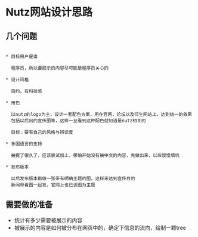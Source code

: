 # Nutz网站设计思路

## 几个问题

```

* 目标用户是谁

  程序员，所以要展示的内容尽可能是程序员关心的
  
* 设计风格

  简约，有科技感
  
* 用色

  以nutz的logo为主，设计一套配色方案，用在官网，论坛以及衍生网站上，达到统一的效果
  包括以后出的宣传图等，这样一旦看到这种配色就知道是nutz相关的
  
  目标：要有自己的风格与辨识度
  
* 多国语言的支持

  被提了很久了，应该尝试加上，哪怕开始没有被中文的内容，先做出来，以后慢慢填坑
  
* 发布版本

  以后发布版本都做一张带有明确主题的图，这样来达到宣传目的
  新闻带着图一起发，官网上也已该图为主题

```

## 需要做的准备

* 统计有多少需要被展示的内容
* 被展示的内容是如何被分布在网页中的，确定下信息的流向，绘制一颗tree


